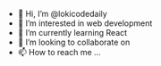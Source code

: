 - 👋 Hi, I’m @lokicodedaily
- 👀 I’m interested in web development
- 🌱 I’m currently learning React
- 💞️ I’m looking to collaborate on 
- 📫 How to reach me ...

<!---
lokicodedaily/lokicodedaily is a ✨ special ✨ repository because its `README.md` (this file) appears on your GitHub profile.
You can click the Preview link to take a look at your changes.
--->
